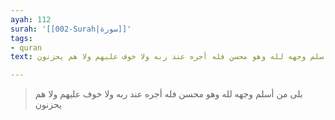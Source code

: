 ```yaml
---
ayah: 112
surah: '[[002-Surah|سورة]]'
tags:
- quran
text: بلى من أسلم وجهه لله وهو محسن فله أجره عند ربه ولا خوف عليهم ولا هم يحزنون

---
```

> بلى من أسلم وجهه لله وهو محسن فله أجره عند ربه ولا خوف عليهم ولا هم يحزنون
